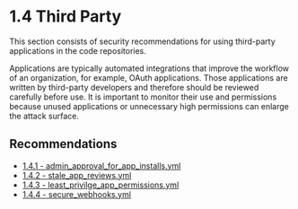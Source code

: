 # 1.4 Third Party

This section consists of security recommendations for using third-party applications in the code repositories.

Applications are typically automated integrations that improve the workflow of an organization, for example, OAuth applications. Those applications are written by third-party developers and therefore should be reviewed carefully before use. It is important to monitor their use and permissions because unused applications or unnecessary high permissions can enlarge the attack surface.

## Recommendations

* [1.4.1 - admin_approval_for_app_installs.yml](./admin_approval_for_app_installs.yml)
* [1.4.2 - stale_app_reviews.yml](./stale_app_reviews.yml)
* [1.4.3 - least_privilge_app_permissions.yml](./least_privilge_app_permissions.yml)
* [1.4.4 - secure_webhooks.yml](./secure_webhooks.yml)

